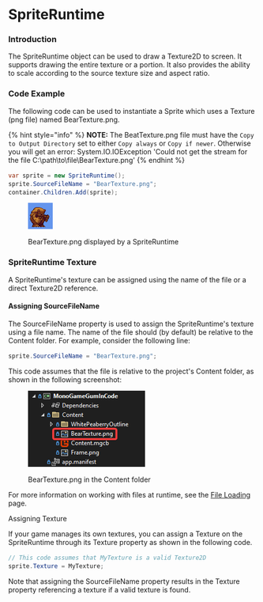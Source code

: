 # SpriteRuntime

### Introduction

The SpriteRuntime object can be used to draw a Texture2D to screen. It supports drawing the entire texture or a portion. It also provides the ability to scale according to the source texture size and aspect ratio.

### Code Example

The following code can be used to instantiate a Sprite which uses a Texture (png file) named BearTexture.png.

{% hint style="info" %}
**NOTE:** The BeatTexture.png file must have the `Copy to Output Directory` set to either `Copy always` or `Copy if newer`.  Otherwise you will get an error: System.IO.IOException 'Could not get the stream for the file C:\path\to\file\BearTexture.png'
{% endhint %}

```csharp
var sprite = new SpriteRuntime();
sprite.SourceFileName = "BearTexture.png";
container.Children.Add(sprite);
```

<figure><img src="../../../.gitbook/assets/BearTextureOverBlueBackground.png" alt=""><figcaption><p>BearTexture.png displayed by a SpriteRuntime</p></figcaption></figure>

### SpriteRuntime Texture

A SpriteRuntime's texture can be assigned using the name of the file or a direct Texture2D reference.

#### Assigning SourceFileName

The SourceFileName property is used to assign the SpriteRuntime's texture using a file name. The name of the file should (by default) be relative to the Content folder. For example, consider the following line:

```csharp
sprite.SourceFileName = "BearTexture.png";
```

This code assumes that the file is relative to the project's Content folder, as shown in the following screenshot:

<figure><img src="../../../.gitbook/assets/BearTexturePngInSolution.png" alt=""><figcaption><p>BearTexture.png in the Content folder</p></figcaption></figure>

For more information on working with files at runtime, see the [File Loading](../../monogame/file-loading.md) page.

Assigning Texture

If your game manages its own textures, you can assign a Texture on the SpriteRuntime through its Texture property as shown in the following code.

```csharp
// This code assumes that MyTexture is a valid Texture2D
sprite.Texture = MyTexture;
```

Note that assigning the SourceFileName property results in the Texture property referencing a texture if a valid texture is found.
